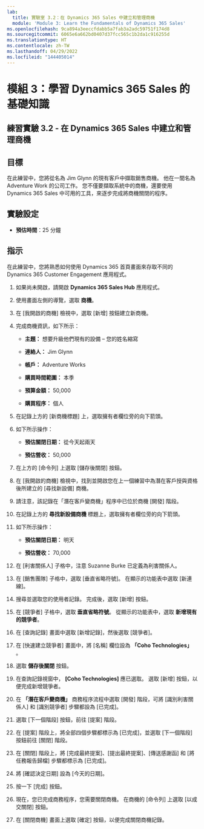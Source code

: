 ```yaml
---
lab:
  title: 實驗室 3.2：在 Dynamics 365 Sales 中建立和管理商機
  module: 'Module 3: Learn the Fundamentals of Dynamics 365 Sales'
ms.openlocfilehash: 9ca894a3eeccfdabb5a7fab3a2adc59751f174d8
ms.sourcegitcommit: 6065e6a662bd0407d37fcc565c1b2da1c916255d
ms.translationtype: HT
ms.contentlocale: zh-TW
ms.lasthandoff: 04/29/2022
ms.locfileid: "144405014"
---
```

<a name="module-3-learn-the-fundamentals-of-dynamics-365-sales"></a>模組 3：學習 Dynamics 365 Sales 的基礎知識
========================

## <a name="practice-lab-32---create-and-manage-an-opportunity-in-dynamics-365-sales"></a>練習實驗 3.2 - 在 Dynamics 365 Sales 中建立和管理商機 

## <a name="objectives"></a>目標

在此練習中，您將從名為 Jim Glynn 的現有客戶中擷取銷售商機。 他在一間名為 Adventure Work 的公司工作。 您不僅要擷取系統中的商機，還要使用 Dynamics 365 Sales 中可用的工具，來逐步完成將商機關閉的程序。


## <a name="lab-setup"></a>實驗設定

  - **預估時間**：25 分鐘

## <a name="instructions"></a>指示

在此練習中，您將熟悉如何使用 Dynamics 365 首頁畫面來存取不同的 Dynamics 365 Customer Engagement 應用程式。 

1. 如果尚未開啟，請開啟 **Dynamics 365 Sales Hub** 應用程式。 

2. 使用畫面左側的導覽，選取 **商機**。 

3. 在 [我開啟的商機] 檢視中，選取 [新增] 按鈕建立新商機。

4. 完成商機資訊，如下所示：

    - **主題：** 想要升級他們現有的設備 – 您的姓名縮寫

    - **連絡人：** Jim Glynn

    - **帳戶：** Adventure Works

    - **購買時間範圍：** 本季

    - **預算金額：** 50,000

    - **購買程序：** 個人

5. 在記錄上方的 [新商機標題] 上，選取擁有者欄位旁的向下箭頭。 

6. 如下所示操作：

    - **預估關閉日期：** 從今天起兩天

    - **預估營收：** 50,000

7. 在上方的 [命令列] 上選取 [儲存後關閉] 按鈕。 

8. 在 [我開啟的商機] 檢視中，找到並開啟您在上一個練習中為潛在客戶授與資格後所建立的 [尋找新設備] 商機。 

9. 請注意，該記錄在「潛在客戶變商機」程序中已位於商機 [開發] 階段。 

10. 在記錄上方的 **尋找新設備商機** 標題上，選取擁有者欄位旁的向下箭頭。 

11. 如下所示操作：

    - **預估關閉日期：** 明天

    - **預估營收：** 70,000

12. 在 [利害關係人] 子格中，注意 Suzanne Burke 已定義為利害關係人。 

13. 在 [銷售團隊] 子格中，選取 [垂直省略符號]。 在顯示的功能表中選取 [新連線]。 

14. 搜尋並選取您的使用者記錄。 完成後，選取 [新增] 按鈕。 

15. 在 [競爭者] 子格中，選取 **垂直省略符號**。 從顯示的功能表中，選取 **新增現有的競爭者**。 

16. 在 [查詢記錄] 畫面中選取 [新增記錄]，然後選取 [競爭者]。

17. 在 [快速建立競爭者] 畫面中，將 [名稱] 欄位設為 **「Coho Technologies」** 。

18. 選取 **儲存後關閉** 按鈕。

19. 在查詢記錄視窗中， **[Coho Technologies]** 應已選取。 選取 [新增] 按鈕，以便完成新增競爭者。 

20. 在 **「潛在客戶變商機」** 商務程序流程中選取 [開發] 階段，可將 [識別利害關係人] 和 [識別競爭者] 步驟都設為 [已完成]。 

21. 選取 [下一個階段] 按鈕，前往 [提案] 階段。

22. 在 [提案] 階段上，將全部四個步驟都標示為 [已完成]，並選取 [下一個階段] 按鈕前往 [關閉] 階段。 

23. 在 [關閉] 階段上，將 [完成最終提案]、[提出最終提案]、[傳送感謝函] 和 [將任務報告歸檔] 步驟都標示為 [已完成]。 

24. 將 [確認決定日期] 設為 [今天的日期]。 

25. 按一下 [完成] 按鈕。 

26. 現在，您已完成商務程序，您需要關閉商機。 在商機的 [命令列] 上選取 [以成交關閉] 按鈕。 

27. 在 [關閉商機] 畫面上選取 [確定] 按鈕，以便完成關閉商機記錄。 
